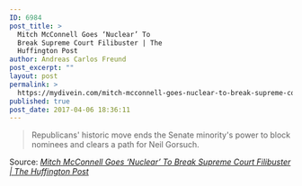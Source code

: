 ```yaml
---
ID: 6984
post_title: >
  Mitch McConnell Goes ‘Nuclear’ To
  Break Supreme Court Filibuster | The
  Huffington Post
author: Andreas Carlos Freund
post_excerpt: ""
layout: post
permalink: >
  https://mydivein.com/mitch-mcconnell-goes-nuclear-to-break-supreme-court-filibuster-the-huffington-post/
published: true
post_date: 2017-04-06 18:36:11
---
```

<blockquote><a href="http://www.huffingtonpost.com/entry/republicans-nuclear-option_us_58e664ace4b05894715eabda?"><img class="alignnone size-full" src="https://mydivein.com/wp-content/uploads/2017/04/58e682ad1500002100c7e572.jpeg" alt="" /></a>Republicans' historic move ends the Senate minority's power to block nominees and clears a path for Neil Gorsuch.</blockquote>
Source: <em><a href="http://www.huffingtonpost.com/entry/republicans-nuclear-option_us_58e664ace4b05894715eabda">Mitch McConnell Goes ‘Nuclear’ To Break Supreme Court Filibuster | The Huffington Post</a></em>